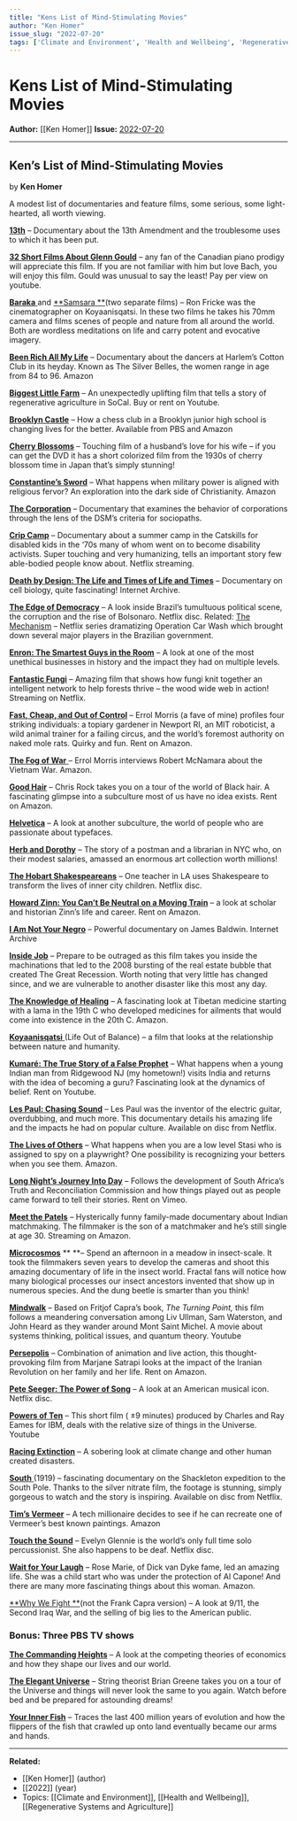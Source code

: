 ```yaml
---
title: "Kens List of Mind-Stimulating Movies"
author: "Ken Homer"
issue_slug: "2022-07-20"
tags: ['Climate and Environment', 'Health and Wellbeing', 'Regenerative Systems and Agriculture']
---
```


# Kens List of Mind-Stimulating Movies

**Author:** [[Ken Homer]]
**Issue:** [2022-07-20](https://plex.collectivesensecommons.org/2022-07-20/)

---

## Ken’s List of Mind-Stimulating Movies
by **Ken Homer**

A modest list of documentaries and feature films, some serious, some light-hearted, all worth viewing.

[**13th**](https://watchdocumentaries.com/13th/) – Documentary about the 13th Amendment and the troublesome uses to which it has been put.

[**32 Short Films About Glenn Gould**](https://www.youtube.com/watch?v=eyllTHwoPmY) – any fan of the Canadian piano prodigy will appreciate this film. If you are not familiar with him but love Bach, you will enjoy this film. Gould was unusual to say the least! Pay per view on youtube.

[**Baraka** ](https://watchdocumentaries.com/baraka/)and [**Samsara **](https://watchdocumentaries.com/samsara/)(two separate films) – Ron Fricke was the cinematographer on Koyaanisqatsi. In these two films he takes his 70mm camera and films scenes of people and nature from all around the world. Both are wordless meditations on life and carry potent and evocative imagery.

[**Been Rich All My Life**](https://www.amazon.com/Been-Rich-All-My-Life/dp/B0732K8FG4/ref=sr_1_1?crid=NM8XIUPPGJ5U&keywords=been+rich+all+my+life&qid=1657302980&s=movies-tv&sprefix=been+rich+all+my+life,movies-tv,107&sr=1-1) – Documentary about the dancers at Harlem’s Cotton Club in its heyday. Known as The Silver Belles, the women range in age from 84 to 96. Amazon

[**Biggest Little Farm**](https://www.biggestlittlefarmmovie.com/) – An unexpectedly uplifting film that tells a story of regenerative agriculture in SoCal. Buy or rent on Youtube.

[**Brooklyn Castle**](https://www.biggestlittlefarmmovie.com/) – How a chess club in a Brooklyn junior high school is changing lives for the better. Available from PBS and Amazon

[**Cherry Blossoms**](https://www.amazon.com/Cherry-Blossoms-Doris-Dorrie/dp/B004I6LB1E) – Touching film of a husband’s love for his wife – if you can get the DVD it has a short colorized film from the 1930s of cherry blossom time in Japan that’s simply stunning!

[**Constantine’s Sword**](https://www.amazon.com/Constantines-Sword-Liev-Schreiber/dp/B01M25W4RZ) – What happens when military power is aligned with religious fervor? An exploration into the dark side of Christianity. Amazon

[**The Corporation**](https://watchdocumentaries.com/the-corporation/) – Documentary that examines the behavior of corporations through the lens of the DSM’s criteria for sociopaths.

[**Crip Camp**](https://www.netflix.com/title/81001496) – Documentary about a summer camp in the Catskills for disabled kids in the ‘70s many of whom went on to become disability activists. Super touching and very humanizing, tells an important story few able-bodied people know about. Netflix streaming.

[**Death by Design: The Life and Times of Life and Times**](https://archive.org/details/death-by-design) – Documentary on cell biology, quite fascinating! Internet Archive.

[**The Edge of Democracy**](https://dvd.netflix.com/Movie/The-Edge-of-Democracy/80190535) – A look inside Brazil’s tumultuous political scene, the corruption and the rise of Bolsonaro. Netflix disc. Related: [The Mechanism](https://www.netflix.com/search?q=The%2520Mechanism%2520&jbv=80120485) – Netflix series dramatizing Operation Car Wash which brought down several major players in the Brazilian government.

[**Enron: The Smartest Guys in the Room**](https://watchdocumentaries.com/enron-the-smartest-guys-in-the-room/) – A look at one of the most unethical businesses in history and the impact they had on multiple levels.

[**Fantastic Fungi**](https://www.netflix.com/search?q=fantastic%2520fungi&jbv=81183477) – Amazing film that shows how fungi knit together an intelligent network to help forests thrive – the wood wide web in action! Streaming on Netflix.

[**Fast, Cheap, and Out of Control**](https://www.amazon.com/Fast-Cheap-Control-Dave-Hoover/dp/B001JF7Z0S) – Errol Morris (a fave of mine) profiles four striking individuals: a topiary gardener in Newport RI, an MIT roboticist, a wild animal trainer for a failing circus, and the world’s foremost authority on naked mole rats. Quirky and fun. Rent on Amazon.

[**The Fog of War** ](https://www.amazon.com/Fog-War-Robert-McNamara/dp/B00ANTX3HA/ref=sr_1_1?crid=3TL8QA3ABU8OM&keywords=the+fog+of+war&qid=1657310382&s=instant-video&sprefix=the+fog+,instant-video,142&sr=1-1)– Errol Morris interviews Robert McNamara about the Vietnam War. Amazon.

[**Good Hair**](https://www.amazon.com/Good-Hair-Maya-Angelou/dp/B008Y7C4OG/ref=sr_1_2?crid=26HWO275MF92Z&keywords=good+hair&qid=1657306709&s=instant-video&sprefix=good+hair,instant-video,170&sr=1-2) – Chris Rock takes you on a tour of the world of Black hair. A fascinating glimpse into a subculture most of us have no idea exists. Rent on Amazon.

[**Helvetica**](https://watchdocumentaries.com/helvetica/) – A look at another subculture, the world of people who are passionate about typefaces.

[**Herb and Dorothy**](https://www.kanopy.com/en/product/2764306) – The story of a postman and a librarian in NYC who, on their modest salaries, amassed an enormous art collection worth millions!

[**The Hobart Shakespeareans**](https://dvd.netflix.com/Movie/70043992) – One teacher in LA uses Shakespeare to transform the lives of inner city children. Netflix disc.

[**Howard Zinn: You Can’t Be Neutral on a Moving Train**](https://www.amazon.com/Howard-Zinn-Neutral-Moving-Train/dp/B08N5WYPHV/ref=sr_1_1?crid=HI2B1PYLZX0W&keywords=Howard+Zinn:+You+Can%25E2%2580%2599t+Be+Neutral+on+a+Moving+Train&qid=1657307316&s=movies-tv&sprefix=howard+zinn+you+can+t+be+neutral+on+a+moving+train,movies-tv,254&sr=1-1) – a look at scholar and historian Zinn’s life and career. Rent on Amazon.

[**I Am Not Your Negro**](https://archive.org/details/archiveteam_videobot_twitter_com_797907339382636544) – Powerful documentary on James Baldwin. Internet Archive

[**Inside Job**](https://watchdocumentaries.com/inside-job/) – Prepare to be outraged as this film takes you inside the machinations that led to the 2008 bursting of the real estate bubble that created The Great Recession. Worth noting that very little has changed since, and we are vulnerable to another disaster like this most any day.

[**The Knowledge of Healing**](https://www.amazon.com/Knowledge-Healing-XIV-Tenzin-Gyatso/dp/B004P3T4OQ) – A fascinating look at Tibetan medicine starting with a lama in the 19th C who developed medicines for ailments that would come into existence in the 20th C. Amazon.

[**Koyaanisqatsi** ](https://watchdocumentaries.com/koyaanisqatsi/)(Life Out of Balance) – a film that looks at the relationship between nature and humanity.

[**Kumaré: The True Story of a False Prophet**](https://www.youtube.com/watch?v=htRrhPOMkQ0) – What happens when a young Indian man from Ridgewood NJ (my hometown!) visits India and returns with the idea of becoming a guru? Fascinating look at the dynamics of belief. Rent on Youtube.

[**Les Paul: Chasing Sound**](https://dvd.netflix.com/Movie/Les-Paul-Chasing-Sound/70074641) – Les Paul was the inventor of the electric guitar, overdubbing, and much more. This documentary details his amazing life and the impacts he had on popular culture. Available on disc from Netflix.

[**The Lives of Others**](https://www.amazon.com/Lives-Others-Martina-Gedeck/dp/B00GDNBAIO/ref=sr_1_1?crid=1ZQX2E4BJBJ36&keywords=The+Lives+of+Others&qid=1657310799&s=instant-video&sprefix=the+lives+of+others,instant-video,245&sr=1-1) – What happens when you are a low level Stasi who is assigned to spy on a playwright? One possibility is recognizing your betters when you see them. Amazon.

[**Long Night’s Journey Into Day**](https://vimeo.com/ondemand/longnightsjourneyintoday) – Follows the development of South Africa’s Truth and Reconciliation Commission and how things played out as people came forward to tell their stories. Rent on Vimeo.

[**Meet the Patels**](https://www.amazon.com/Meet-Patels-Ravi-Patel/dp/B07JKPWTZW/ref=sr_1_1?crid=2AXD18MUU8X5S&keywords=Meet+the+Patels&qid=1657308443&sprefix=meet+the+patels,aps,128&sr=8-1) – Hysterically funny family-made documentary about Indian matchmaking. The filmmaker is the son of a matchmaker and he’s still single at age 30. Streaming on Amazon.

[**Microcosmos**](https://archive.org/details/Microcosmos-la-gente-de-la-hierba) ** **– Spend an afternoon in a meadow in insect-scale. It took the filmmakers seven years to develop the cameras and shoot this amazing documentary of life in the insect world. Fractal fans will notice how many biological processes our insect ancestors invented that show up in numerous species. And the dung beetle is smarter than you think!

[**Mindwalk**](https://www.youtube.com/watch?v=Uec1CX-6A38) – Based on Fritjof Capra’s book, *The Turning Point,* this film follows a meandering conversation among Liv Ullman, Sam Waterston, and John Heard as they wander around Mont Saint Michel. A movie about systems thinking, political issues, and quantum theory. Youtube

[**Persepolis**](https://www.amazon.com/Persepolis-Simon-Abkarian/dp/B00BZB1LH4/ref=sr_1_1?crid=23GF2CY1HAH5C&keywords=Persepolis&qid=1657309090&s=instant-video&sprefix=persepolis,instant-video,243&sr=1-1) – Combination of animation and live action, this thought-provoking film from Marjane Satrapi looks at the impact of the Iranian Revolution on her family and her life. Rent on Amazon.

[**Pete Seeger: The Power of Song**](https://dvd.netflix.com/Movie/Pete-Seeger-The-Power-of-Song/70070495) – A look at an American musical icon. Netflix disc.

[**Powers of Ten**](https://www.youtube.com/watch?v=0fKBhvDjuy0) – This short film ( ±9 minutes) produced by Charles and Ray Eames for IBM, deals with the relative size of things in the Universe. Youtube

[**Racing Extinction**](https://archive.org/details/2015-racing-extinction-1280x-720) – A sobering look at climate change and other human created disasters.

[**South** ](https://dvd.netflix.com/Movie/South/60001976)(1919) – fascinating documentary on the Shackleton expedition to the South Pole. Thanks to the silver nitrate film, the footage is stunning, simply gorgeous to watch and the story is inspiring. Available on disc from Netflix.

[**Tim’s Vermeer**](https://www.amazon.com/Tims-Vermeer-Martin-Mull/dp/B00K31E8NQ/ref=sr_1_1?crid=33MBAY2WSH6B0&keywords=tim) – A tech millionaire decides to see if he can recreate one of Vermeer’s best known paintings. Amazon

[**Touch the Sound**](https://dvd.netflix.com/Movie/Touch-the-Sound/70033401) – Evelyn Glennie is the world’s only full time solo percussionist. She also happens to be deaf. Netflix disc.

[**Wait for Your Laugh**](https://www.amazon.com/Wait-Your-Laugh-Rose-Marie/dp/B07CSNHMCM/ref=sr_1_1?crid=2G160PS37AT24&keywords=Wait+for+Your+Laugh&qid=1657311335&s=instant-video&sprefix=wait+for+your+laugh,instant-video,207&sr=1-1) – Rose Marie, of Dick van Dyke fame, led an amazing life. She was a child start who was under the protection of Al Capone! And there are many more fascinating things about this woman. Amazon.

[**Why We Fight **](https://watchdocumentaries.com/why-we-fight/)(not the Frank Capra version) – A look at 9/11, the Second Iraq War, and the selling of big lies to the American public.

### Bonus: Three PBS TV shows
[**The Commanding Heights**](https://www.youtube.com/watch?v=gfRTpoYpHfw) – A look at the competing theories of economics and how they shape our lives and our world.

[**The Elegant Universe**](https://www.pbs.org/wgbh/nova/series/the-elegant-universe/) – String theorist Brian Greene takes you on a tour of the Universe and things will never look the same to you again. Watch before bed and be prepared for astounding dreams!

[**Your Inner Fish**](https://www.youtube.com/show/SC0InmjCbccaIRqc4TjNdn0Q?season=1&sbp=CgEx) – Traces the last 400 million years of evolution and how the flippers of the fish that crawled up onto land eventually became our arms and hands.

---

**Related:**
- [[Ken Homer]] (author)
- [[2022]] (year)
- Topics: [[Climate and Environment]], [[Health and Wellbeing]], [[Regenerative Systems and Agriculture]]

